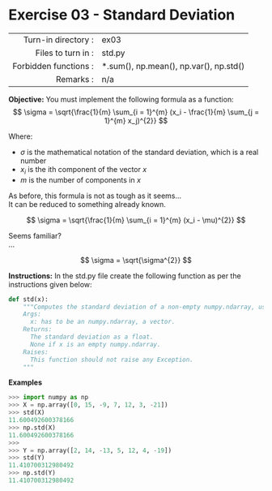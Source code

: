 # Exercise 03 - Standard Deviation
|                         |                    |
| -----------------------:| ------------------ |
|   Turn-in directory :   |  ex03              |
|   Files to turn in :    |  std.py            |
|   Forbidden functions : |  *.sum(), np.mean(), np.var(), np.std() |
|   Remarks :             |  n/a               |

**Objective:**
You must implement the following formula as a function:  
$$
\sigma = \sqrt{\frac{1}{m} \sum_{i = 1}^{m} (x_i - \frac{1}{m} \sum_{j = 1}^{m} x_j)^{2}}
$$

Where: 
- $\sigma$ is the mathematical notation of the standard deviation, which is a real number
- $x_i$ is the ith  component of the vector $x$
- $m$ is the number of components in $x$

As before, this formula is not as tough as it seems...  
It can be reduced to something already known.

$$
\sigma = \sqrt{\frac{1}{m} \sum_{i = 1}^{m} (x_i - \mu)^{2}}
$$

Seems familiar?   
...  

$$
\sigma = \sqrt{\sigma^{2}}
$$

**Instructions:**
In the std.py file create the following function as per the instructions given below:
```python
def std(x):
    """Computes the standard deviation of a non-empty numpy.ndarray, using a for-loop.
    Args:
      x: has to be an numpy.ndarray, a vector.
    Returns:
      The standard deviation as a float.
      None if x is an empty numpy.ndarray.
    Raises:
      This function should not raise any Exception.
    """
```

**Examples**
```python
>>> import numpy as np
>>> X = np.array([0, 15, -9, 7, 12, 3, -21])
>>> std(X)
11.600492600378166
>>> np.std(X)
11.600492600378166
>>>
>>> Y = np.array([2, 14, -13, 5, 12, 4, -19])
>>> std(Y)
11.410700312980492
>>> np.std(Y)
11.410700312980492

```

